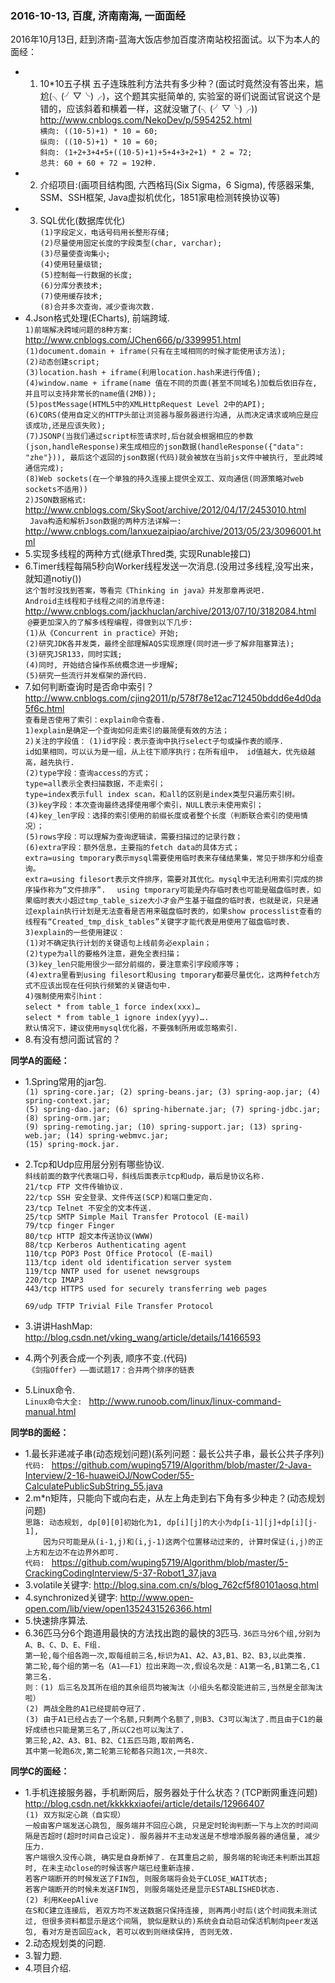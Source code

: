 ### 2016-10-13, 百度, 济南南海, 一面面经 ###
 2016年10月13日, 赶到济南-蓝海大饭店参加百度济南站校招面试。以下为本人的面经：
* 1. 10*10五子棋 五子连珠胜利方法共有多少种？(面试时竟然没有答出来，尴尬(╮(╯▽╰)╭)，这个题其实挺简单的, 实验室的哥们说面试官说这个是错的，应该斜着和横着一样，这就没辙了(╮(╯▽╰)╭))   
 <http://www.cnblogs.com/NekoDev/p/5954252.html>    
 ` 横向: ((10-5)+1) * 10 = 60;  `   
 ` 纵向: ((10-5)+1) * 10 = 60;  `   
 ` 斜向: (1+2+3+4+5+((10-5)+1)+5+4+3+2+1) * 2 = 72;  `     
 ` 总共: 60 + 60 + 72 = 192种.  `
* 2. 介绍项目:(画项目结构图, 六西格玛(Six Sigma，6 Sigma), 传感器采集, SSM、SSH框架, Java虚拟机优化，1851家电检测转换协议等)
* 3. SQL优化(数据库优化)  
 ` (1)字段定义，电话号码用长整形存储; `    
 ` (2)尽量使用固定长度的字段类型(char, varchar);  `     
 ` (3)尽量使查询集小;  `     
 ` (4)使用轻量级锁; `     
 ` (5)控制每一行数据的长度; `   
 ` (6)分库分表技术; `   
 ` (7)使用缓存技术; `  
 ` (8)合并多次查询，减少查询次数. `
* 4.Json格式处理(ECharts), 前端跨域.   
 `1)前端解决跨域问题的8种方案: ` <http://www.cnblogs.com/JChen666/p/3399951.html>   
  `(1)document.domain + iframe(只有在主域相同的时候才能使用该方法); `   
  `(2)动态创建script; `   
  `(3)location.hash + iframe(利用location.hash来进行传值); `   
  `(4)window.name + iframe(name 值在不同的页面(甚至不同域名)加载后依旧存在, 并且可以支持非常长的name值(2MB)); `   
  `(5)postMessage(HTML5中的XMLHttpRequest Level 2中的API); `   
  `(6)CORS(使用自定义的HTTP头部让浏览器与服务器进行沟通, 从而决定请求或响应是应该成功,还是应该失败); `   
  `(7)JSONP(当我们通过script标签请求时,后台就会根据相应的参数(json,handleResponse)来生成相应的json数据(handleResponse({"data": "zhe"})), 最后这个返回的json数据(代码)就会被放在当前js文件中被执行, 至此跨域通信完成); `   
  `(8)Web sockets(在一个单独的持久连接上提供全双工、双向通信(同源策略对web sockets不适用)) `   
  `2)JSON数据格式: ` <http://www.cnblogs.com/SkySoot/archive/2012/04/17/2453010.html>  
  `  Java构造和解析Json数据的两种方法详解一: ` <http://www.cnblogs.com/lanxuezaipiao/archive/2013/05/23/3096001.html>  
* 5.实现多线程的两种方式(继承Thred类, 实现Runable接口)
* 6.Timer线程每隔5秒向Worker线程发送一次消息.(没用过多线程,没写出来，就知道notiy())   
  ` 这个暂时没找到答案，等看完《Thinking in java》并发那章再说吧. `  
  ` Android主线程和子线程之间的消息传递: ` <http://www.cnblogs.com/jackhuclan/archive/2013/07/10/3182084.html>  
  ` @要更加深入的了解多线程编程，得做到以下几步: `   
  `(1)从《Concurrent in practice》开始; `  
  `(2)研究JDK各并发类，最终全部理解AQS实现原理(同时进一步了解非阻塞算法);  `  
  `(3)研究JSR133，同时实践;  `   
  `(4)同时, 开始结合操作系统概念进一步理解;  `   
  `(5)研究一些流行并发框架的源代码. `
* 7.如何判断查询时是否命中索引？    
 <http://www.cnblogs.com/cjing2011/p/578f78e12ac712450bddd6e4d0da5f6c.html>   
 `查看是否使用了索引：explain命令查看.`   
  `1)explain是确定一个查询如何走索引的最简便有效的方法；`  
  `2)关注的字段值：`
  `(1)id字段：表示查询中执行select子句或操作表的顺序. `     
  ` id如果相同，可以认为是一组，从上往下顺序执行；在所有组中， id值越大，优先级越高，越先执行.  `   
  `(2)type字段：查询access的方式；  `   
  `type=all表示全表扫描数据，不走索引； `    
  `type=index表示full index scan，和all的区别是index类型只遍历索引树。 `   
  `(3)key字段：本次查询最终选择使用哪个索引，NULL表示未使用索引；  `   
  `(4)key_len字段：选择的索引使用的前缀长度或者整个长度（判断联合索引的使用情况）；  `   
  `(5)rows字段：可以理解为查询逻辑读，需要扫描过的记录行数；  `   
  `(6)extra字段：额外信息，主要指的fetch data的具体方式；  `   
  `extra=using tmporary表示mysql需要使用临时表来存储结果集，常见于排序和分组查询。 `    
  `extra=using filesort表示文件排序，需要对其优化。mysql中无法利用索引完成的排序操作称为“文件排序”.  ` 
  `using tmporary可能是内存临时表也可能是磁盘临时表，如果临时表大小超过tmp_table_size大小才会产生基于磁盘的临时表，也就是说，只是通过explain执行计划是无法查看是否用来磁盘临时表的，如果show processlist查看的线程有“Created_tmp_disk_tables”关键字才能代表是用使用了磁盘临时表. `    
  `3)explain的一些使用建议： `    
  `(1)对不确定执行计划的关键语句上线前务必explain；  `    
  `(2)type为all的要格外注意，避免全表扫描；  `   
  `(3)key_len只能用很少一部分前缀的，要注意索引字段顺序等；  `    
  `(4)extra里看到using filesort和using tmporary都要尽量优化，这两种fetch方式不应该出现在任何执行频繁的关键语句中.  `   
  `4)强制使用索引hint： `   
  `select * from table_1 force index(xxx)…  `   
  `select * from table_1 ignore index(yyy)….  `  
  `默认情况下，建议使用mysql优化器，不要强制所用或忽略索引.   `
* 8.有没有想问面试官的？

<Strong>同学A的面经：</Strong>
* 1.Spring常用的jar包.   
  `(1) spring-core.jar; (2) spring-beans.jar; (3) spring-aop.jar; (4) spring-context.jar; `   
  `(5) spring-dao.jar; (6) spring-hibernate.jar; (7) spring-jdbc.jar; (8) spring-orm.jar; `   
  `(9) spring-remoting.jar; (10) spring-support.jar; (13) spring-web.jar; (14) spring-webmvc.jar;  `  
  `(15) spring-mock.jar. `
* 2.Tcp和Udp应用层分别有哪些协议.   
  ` 斜线前面的数字代表端口号，斜线后面表示tcp和udp，最后是协议名称. `   
  ` 21/tcp FTP 文件传输协议.   `   
  ` 22/tcp SSH 安全登录、文件传送(SCP)和端口重定向.  `    
  ` 23/tcp Telnet 不安全的文本传送.   `    
  ` 25/tcp SMTP Simple Mail Transfer Protocol (E-mail)  `   
  ` 79/tcp finger Finger `    
  ` 80/tcp HTTP 超文本传送协议(WWW) `    
  ` 88/tcp Kerberos Authenticating agent `   
  ` 110/tcp POP3 Post Office Protocol (E-mail) `      
  ` 113/tcp ident old identification server system  `  
  ` 119/tcp NNTP used for usenet newsgroups   `   
  ` 220/tcp IMAP3  `   
  ` 443/tcp HTTPS used for securely transferring web pages  `
  
  ` 69/udp TFTP Trivial File Transfer Protocol   `    
* 3.讲讲HashMap: <http://blog.csdn.net/vking_wang/article/details/14166593> 
* 4.两个列表合成一个列表, 顺序不变.(代码)   
  `《剑指Offer》——面试题17：合并两个排序的链表`
* 5.Linux命令.  
  `Linux命令大全: ` <http://www.runoob.com/linux/linux-command-manual.html> 

<Strong>同学B的面经：</Strong>
* 1.最长非递减子串(动态规划问题)(系列问题：最长公共子串，最长公共子序列)   
`代码: ` https://github.com/wuping5719/Algorithm/blob/master/2-Java-Interview/2-16-huaweiOJ/NowCoder/55-CalculatePublicSubString_55.java
* 2.m*n矩阵，只能向下或向右走，从左上角走到右下角有多少种走？(动态规划问题)   
 `思路: 动态规划, dp[0][0]初始化为1, dp[i][j]的大小为dp[i-1][j]+dp[i][j-1], `   
 `     因为只可能是从(i-1,j)和(i,j-1)这两个位置移动过来的, 计算时保证(i,j)的正上方和左边不在边界外即可. `   
 `代码: `  <https://github.com/wuping5719/Algorithm/blob/master/5-CrackingCodingInterview/5-37-Robot1_37.java> 
* 3.volatile关键字: <http://blog.sina.com.cn/s/blog_762cf5f80101aosq.html> 
* 4.synchronized关键字: <http://www.open-open.com/lib/view/open1352431526366.html> 
* 5.快速排序算法.
* 6.36匹马分6个跑道用最快的方法找出跑的最快的3匹马.
  `36匹马分6个组,分别为A、B、C、D、E、F组. `  
  `第一轮,每个组各跑一次,取每组前三名,标识为A1、A2、A3,B1、B2、B3,以此类推. `   
  `第二轮,每个组的第一名（A1——F1）拉出来跑一次,假设名次是：A1第一名,B1第二名,C1第三名. `  
  `则：(1) 后三名及其所在组的其余组员均被淘汰（小组头名都没能进前三,当然是全部淘汰啦） `     
    ` (2) 两战全胜的A1已经提前夺冠了. `     
    ` (3) 由于A1已经占去了一个名额,只剩两个名额了,则B3、C3可以淘汰了.而且由于C1的最好成绩也只能是第三名了,所以C2也可以淘汰了. `   
  `第三轮,A2、A3、B1、B2、C1五匹马跑,取前两名. `   
  `其中第一轮跑6次,第二轮第三轮都各只跑1次,一共8次. `
  
<Strong>同学C的面经：</Strong>
* 1.手机连接服务器，手机断网后，服务器处于什么状态？(TCP断网重连问题)  <http://blog.csdn.net/kkkkkxiaofei/article/details/12966407>    
 `(1) 双方拟定心跳（自实现）`    
  `一般由客户端发送心跳包, 服务端并不回应心跳, 只是定时轮询判断一下与上次的时间间隔是否超时(超时时间自己设定). 服务器并不主动发送是不想增添服务器的通信量, 减少压力. `     
  `客户端很久没传心跳, 确实是自身断掉了. 在其重启之前, 服务端的轮询还未判断出其超时, 在未主动close的时候该客户端已经重新连接.  `   
  `若客户端断开的时候发送了FIN包, 则服务端将会处于CLOSE_WAIT状态; `     
  `若客户端断开的时候未发送FIN包, 则服务端处还是显示ESTABLISHED状态.  `       
 `(2) 利用KeepAlive  `     
  `在S和C建立连接后, 若双方均不发送数据只保持连接, 则再两小时后(这个时间我未测试过, 但很多资料都显示是这个间隔, 貌似是默认的)系统会自动启动保活机制向peer发送包, 看对方是否回应ack, 若可以收到则继续保持, 否则无效. `
* 2.动态规划类的问题.
* 3.智力题.  
* 4.项目介绍.
